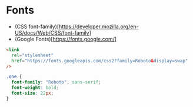 # Fonts

- (CSS font-family)[https://developer.mozilla.org/en-US/docs/Web/CSS/font-family]
- (Google Fonts)[https://fonts.google.com/]

```html
<link
  rel="stylesheet"
  href="https://fonts.googleapis.com/css2?family=Roboto&display=swap"
/>
```

```css
.one {
  font-family: "Roboto", sans-serif;
  font-weight: bold;
  font-size: 22px;
}
```
